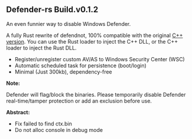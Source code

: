 ## Defender-rs Build.v0.1.2

An even funnier way to disable Windows Defender.

A fully Rust rewrite of defendnot, 100% compatible with the original [C++ version](https://github.com/es3n1n/defendnot). You can use the Rust loader to inject the C++ DLL, or the C++ loader to inject the Rust DLL.

- Register/unregister custom AV/AS to Windows Security Center (WSC)
- Automatic scheduled task for persistence (boot/login)
- Minimal (Just 300kb), dependency-free

**Note:**

Defender will flag/block the binaries. Please temporarily disable Defender real-time/tamper protection or add an exclusion before use.

**Abstract:**

- Fix failed to find ctx.bin
- Do not alloc console in debug mode
